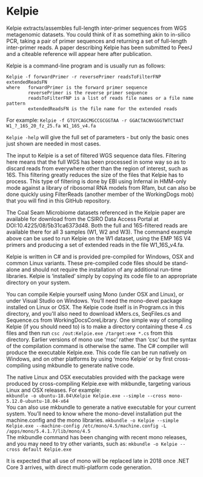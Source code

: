 # Kelpie

Kelpie extracts/assembles full-length inter-primer sequences from WGS metagenomic datasets. 
You could think of it as something akin to in-silico PCR, taking a pair of primer sequences 
and returning a set of full-length inter-primer reads. A paper describing Kelpie has been submitted 
to PeerJ and a citeable reference will appear here after publication. 

Kelpie is a command-line program and is usually run as follows:
```
Kelpie -f forwardPrimer -r reversePrimer readsToFilterFNP extendedReadsFN  
where   forwardPrimer is the forward primer sequence  
        reversePrimer is the reverse primer sequence  
        readsToFilterFNP is a list of reads file names or a file name pattern  
        extendedReadsFN is the file name for the extended reads  
```
For example: `Kelpie -f GTGYCAGCMGCCGCGGTAA -r GGACTACNVGGGTWTCTAAT W1_?_16S_20_fz_25.fa W1_16S_v4.fa` 
                     
`Kelpie -help` will give the full set of parameters - but only the basic ones just shown are needed in most cases.

The input to Kelpie is a set of filtered WGS sequence data files. Filtering here means that the full WGS has been processed 
in some way so as to discard reads from everywhere other than the region of interest, such as 16S. This filtering greatly 
reduces the size of the files that Kelpie has to process. This type of filtering is done by EBI using Infernal in HMM-only mode
against a library of ribosomal RNA models from Rfam, but can also be done quickly using FilterReads (another member of the 
WorkingDogs mob) that you will find in this GitHub repository.

The Coal Seam Microbiome datasets referenced in the Kelpie paper are available for download from the CSIRO Data Access Portal
at DOI:10.4225/08/5b31ca6373d48. Both the full and 16S-filtered reads are available there for all 3 samples (W1, W2 and W3). 
The command example above can be used to run Kelpie on the W1 dataset, using the EMP 16S V4 primers and producing a set of
extended reads in the file W1_16S_v4.fa.

Kelpie is written in C# and is provided pre-compiled for Windows, OSX and common Linux variants. These pre-compiled code files 
should be stand-alone and should not require the installation of any additional run-time libraries. Kelpie is ‘installed’ simply by copying 
its code file to an appropriate directory on your system. 

You can compile Kelpie yourself using Mono (under OSX and Linux), or under Visual Studio on Windows. You’ll need the mono-devel 
package installed on Linux or OSX. The Kelpie code itself is in Program.cs in this directory, and you'll also need to download 
kMers.cs, SeqFiles.cs and Sequence.cs 
from WorkingDocsCoreLibrary. One simple way of compiling Kelpie (if you should need to) is to make a directory containing these 4 .cs files
and then run `csc /out:Kelpie.exe /target:exe *.cs` from this directory. Earlier versions of mono use ‘msc’ rather than ‘csc’ but 
the syntax of the compilation command is otherwise the same. The C# compiler will produce the executable Kelpie.exe. This code file can be run
natively on Windows, and on other platforms by using ‘mono Kelpie’ or by first cross-compiling using mkbundle to generate native code. 

The native Linux and OSX executables provided with the package were produced by cross-compiling Kelpie.exe with mkbundle, 
targeting various Linux and OSX releases. For example:  
	`mkbundle -o ubuntu-18.04\Kelpie Kelpie.exe --simple --cross mono-5.12.0-ubuntu-18.04-x64`   
You can also use mkbundle to generate a native executable for your current system. You’ll need to know where the mono-devel 
installation put the machine.config and the mono libraries. 
	`mkbundle -o Kelpie --simple Kelpie.exe --machine-config /etc/mono/4.5/machine.config -L /apps/mono/5.4.1.7/lib/mono/4.5`  
The mkbundle command has been changing with recent mono releases, and you may need to try other variants, such as:
	`mkbundle -o Kelpie --cross default Kelpie.exe`
	
It is expected that all use of mono will be replaced late in 2018 once .NET Core 3 arrives, with direct multi-platform code generation. 




